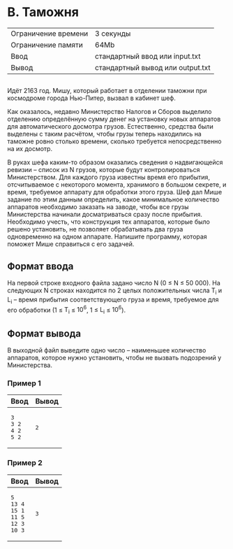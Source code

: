 <div class="problem-statement">
   <div class="header">
      <h1 class="title">B. Таможня</h1>
      <table>
         <tr class="time-limit">
            <td class="property-title">Ограничение времени</td>
            <td>3&nbsp;секунды</td>
         </tr>
         <tr class="memory-limit">
            <td class="property-title">Ограничение памяти</td>
            <td>64Mb</td>
         </tr>
         <tr class="input-file">
            <td class="property-title">Ввод</td>
            <td colspan="1">стандартный ввод или input.txt</td>
         </tr>
         <tr class="output-file">
            <td class="property-title">Вывод</td>
            <td colspan="1">стандартный вывод или output.txt</td>
         </tr>
      </table>
   </div>
   <h2></h2>
   <div class="legend"><span style="">
         <p>Идёт 2163 год. Мишу, который работает в отделении таможни при космодроме города Нью-Питер, вызвал в кабинет шеф.</p></span><p>Как оказалось, недавно Министерство Налогов и Сборов выделило отделению определённую сумму денег на установку новых аппаратов
         для автоматического досмотра грузов. Естественно, средства были выделены с таким расчётом, чтобы грузы теперь находились на
         таможне ровно столько времени, сколько требуется непосредственно на их досмотр.
      </p>
      <p>В руках шефа каким-то образом оказались сведения о надвигающейся ревизии – список из N грузов, которые будут контролироваться
         Министерством. Для каждого груза известны время его прибытия, отсчитываемое с некоторого момента, хранимого в большом секрете,
         и время, требуемое аппарату для обработки этого груза. Шеф дал Мише задание по этим данным определить, какое минимальное количество
         аппаратов необходимо заказать на заводе, чтобы все грузы Министерства начинали досматриваться сразу после прибытия. Необходимо
         учесть, что конструкция тех аппаратов, которые было решено установить, не позволяет обрабатывать два груза одновременно на
         одном аппарате. Напишите программу, которая поможет Мише справиться с его задачей.
      </p>
   </div>
   <h2>Формат ввода</h2>
   <div class="input-specification"><span style="">
         <p>На первой строке входного файла задано число N (0 ≤ N ≤ 50 000). На следующих N строках находится по 2 целых положительных
            числа <span class="tex-math-text">T<sub>i</sub></span> и <span class="tex-math-text">L<sub>i</sub></span> – время прибытия соответствующего груза и время, требуемое для его обработки (1 ≤ <span class="tex-math-text">T<sub>i</sub></span> ≤ <span class="tex-math-text">10<sup>6</sup></span>, 1 ≤ <span class="tex-math-text">L<sub>i</sub></span> ≤ <span class="tex-math-text">10<sup>6</sup></span>).
         </p></span><p></p>
   </div>
   <h2>Формат вывода</h2>
   <div class="output-specification"><span style="">
         <p>В выходной файл выведите одно число – наименьшее количество аппаратов, которое нужно установить, чтобы не вызвать подозрений
            у Министерства.
         </p></span><p></p>
   </div>
   <h3>Пример 1</h3>
   <table class="sample-tests">
      <thead>
         <tr>
            <th>Ввод</th>
            <th>Вывод</th>
         </tr>
      </thead>
      <tbody>
         <tr>
            <td><pre>3
3 2
4 2
5 2
</pre></td>
            <td><pre>2
</pre></td>
         </tr>
      </tbody>
   </table>
   <h3>Пример 2</h3>
   <table class="sample-tests">
      <thead>
         <tr>
            <th>Ввод</th>
            <th>Вывод</th>
         </tr>
      </thead>
      <tbody>
         <tr>
            <td><pre>5
13 4
15 1
11 5
12 3
10 3
</pre></td>
            <td><pre>3
</pre></td>
         </tr>
      </tbody>
   </table>
</div></div>
